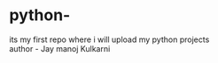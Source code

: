 # python-
its my first repo where i will upload my python projects
<br>
author - Jay manoj Kulkarni
